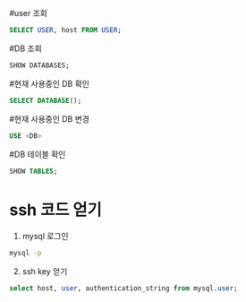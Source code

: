 #user 조회
```sql
SELECT USER, host FROM USER;
```

#DB 조회
```sql
SHOW DATABASES;
```

#현재 사용중인 DB 확인
```sql
SELECT DATABASE();
```

#현재 사용중인 DB 변경
```sql
USE <DB>
```

#DB 테이블 확인
```sql
SHOW TABLES;
```

# ssh 코드 얻기
1. mysql 로그인
```bash
mysql -p
```
2. ssh key 얻기
```sql
select host, user, authentication_string from mysql.user;
```